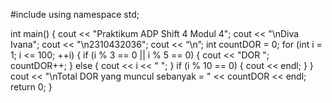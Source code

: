 #include <iostream>
using namespace std;

int main() { 
    cout << "Praktikum ADP Shift 4 Modul 4";
    cout << "\nDiva Ivana";
    cout << "\n2310432036";
    cout << “\n”;
    int countDOR = 0;
    for (int i = 1; i <= 100; ++i) {
        if (i % 3 == 0 || i % 5 == 0) {
            cout << "DOR ";
            countDOR++;
        } else {
            cout << i << " ";
        }
        if (i % 10 == 0) {
            cout << endl;
        }
    }
    cout << "\nTotal DOR yang muncul sebanyak = " << countDOR << endl;
    return 0;
}

